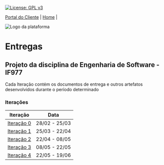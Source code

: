 [![License: GPL v3](https://img.shields.io/badge/License-GPLv3-blue.svg)](https://www.gnu.org/licenses/gpl-3.0)



[Portal do Cliente](https://github.com/aplneto/medmapper/wiki) | [Home](https://github.com/aplneto/medmapper) |


![Logo da plataforma](
https://raw.githubusercontent.com/aplneto/projeto_ES/master/docs/.idv/logotmp200x200.png
"Logo do Projeto")

# Entregas
## Projeto da disciplina de Engenharia de Software - IF977

Cada Iteração contém os documentos de entrega e outros artefatos desenvolvidos durante o período determinado

### Iterações
| Iteração | Data | 
|----------|----------|
|[Iteração 0](/docs/entregas/iteration0/iteration0.md) | 28/02 - 25/03 | 
|[Iteração 1](/docs/entregas/iteration1/iteration1.md) | 25/03 - 22/04 |
|[Iteração 2](/docs/entregas/iteration2/iteration2.md) | 22/04 - 08/05 |
|[Iteração 3](/docs/entregas/iterations.md) | 08/05 - 22/05 |
|[Iteração 4](/docs/entregas/iterations.md) | 22/05 - 19/06 |
 
